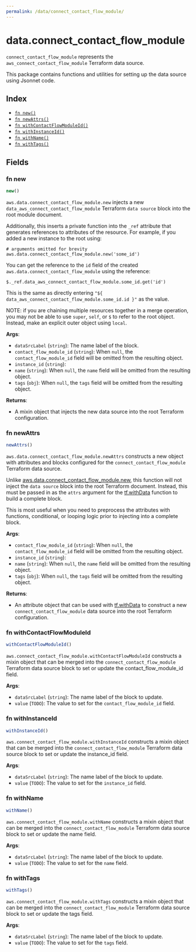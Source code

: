 ```yaml
---
permalink: /data/connect_contact_flow_module/
---
```


# data.connect_contact_flow_module

`connect_contact_flow_module` represents the `aws_connect_contact_flow_module` Terraform data source.



This package contains functions and utilities for setting up the data source using Jsonnet code.


## Index

* [`fn new()`](#fn-new)
* [`fn newAttrs()`](#fn-newattrs)
* [`fn withContactFlowModuleId()`](#fn-withcontactflowmoduleid)
* [`fn withInstanceId()`](#fn-withinstanceid)
* [`fn withName()`](#fn-withname)
* [`fn withTags()`](#fn-withtags)

## Fields

### fn new

```ts
new()
```


`aws.data.connect_contact_flow_module.new` injects a new `data_aws_connect_contact_flow_module` Terraform `data source`
block into the root module document.

Additionally, this inserts a private function into the `_ref` attribute that generates references to attributes of the
resource. For example, if you added a new instance to the root using:

    # arguments omitted for brevity
    aws.data.connect_contact_flow_module.new('some_id')

You can get the reference to the `id` field of the created `aws.data.connect_contact_flow_module` using the reference:

    $._ref.data_aws_connect_contact_flow_module.some_id.get('id')

This is the same as directly entering `"${ data_aws_connect_contact_flow_module.some_id.id }"` as the value.

NOTE: if you are chaining multiple resources together in a merge operation, you may not be able to use `super`, `self`,
or `$` to refer to the root object. Instead, make an explicit outer object using `local`.

**Args**:
  - `dataSrcLabel` (`string`): The name label of the block.
  - `contact_flow_module_id` (`string`):  When `null`, the `contact_flow_module_id` field will be omitted from the resulting object.
  - `instance_id` (`string`): 
  - `name` (`string`):  When `null`, the `name` field will be omitted from the resulting object.
  - `tags` (`obj`):  When `null`, the `tags` field will be omitted from the resulting object.

**Returns**:
- A mixin object that injects the new data source into the root Terraform configuration.


### fn newAttrs

```ts
newAttrs()
```


`aws.data.connect_contact_flow_module.newAttrs` constructs a new object with attributes and blocks configured for the `connect_contact_flow_module`
Terraform data source.

Unlike [aws.data.connect_contact_flow_module.new](#fn-connectcontactflowmodulenew), this function will not inject the `data source`
block into the root Terraform document. Instead, this must be passed in as the `attrs` argument for the
[tf.withData](https://github.com/tf-libsonnet/core/tree/main/docs#fn-withdata) function to build a complete block.

This is most useful when you need to preprocess the attributes with functions, conditional, or looping logic prior to
injecting into a complete block.

**Args**:
  - `contact_flow_module_id` (`string`):  When `null`, the `contact_flow_module_id` field will be omitted from the resulting object.
  - `instance_id` (`string`): 
  - `name` (`string`):  When `null`, the `name` field will be omitted from the resulting object.
  - `tags` (`obj`):  When `null`, the `tags` field will be omitted from the resulting object.

**Returns**:
  - An attribute object that can be used with [tf.withData](https://github.com/tf-libsonnet/core/tree/main/docs#fn-withdata) to construct a new `connect_contact_flow_module` data source into the root Terraform configuration.


### fn withContactFlowModuleId

```ts
withContactFlowModuleId()
```

`aws.connect_contact_flow_module.withContactFlowModuleId` constructs a mixin object that can be merged into the `connect_contact_flow_module`
Terraform data source block to set or update the contact_flow_module_id field.



**Args**:
  - `dataSrcLabel` (`string`): The name label of the block to update.
  - `value` (`TODO`): The value to set for the `contact_flow_module_id` field.


### fn withInstanceId

```ts
withInstanceId()
```

`aws.connect_contact_flow_module.withInstanceId` constructs a mixin object that can be merged into the `connect_contact_flow_module`
Terraform data source block to set or update the instance_id field.



**Args**:
  - `dataSrcLabel` (`string`): The name label of the block to update.
  - `value` (`TODO`): The value to set for the `instance_id` field.


### fn withName

```ts
withName()
```

`aws.connect_contact_flow_module.withName` constructs a mixin object that can be merged into the `connect_contact_flow_module`
Terraform data source block to set or update the name field.



**Args**:
  - `dataSrcLabel` (`string`): The name label of the block to update.
  - `value` (`TODO`): The value to set for the `name` field.


### fn withTags

```ts
withTags()
```

`aws.connect_contact_flow_module.withTags` constructs a mixin object that can be merged into the `connect_contact_flow_module`
Terraform data source block to set or update the tags field.



**Args**:
  - `dataSrcLabel` (`string`): The name label of the block to update.
  - `value` (`TODO`): The value to set for the `tags` field.
